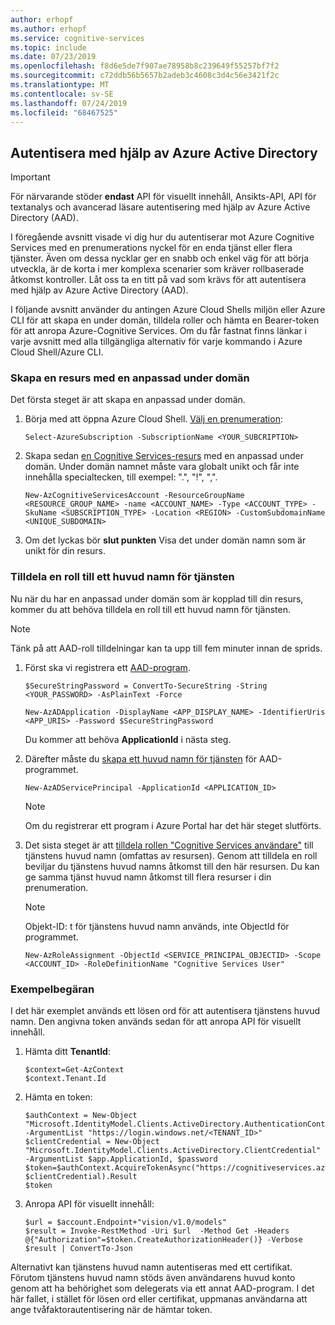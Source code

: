 ```yaml
---
author: erhopf
ms.author: erhopf
ms.service: cognitive-services
ms.topic: include
ms.date: 07/23/2019
ms.openlocfilehash: f8d6e5de7f907ae78958b8c239649f55257bf7f2
ms.sourcegitcommit: c72ddb56b5657b2adeb3c4608c3d4c56e3421f2c
ms.translationtype: MT
ms.contentlocale: sv-SE
ms.lasthandoff: 07/24/2019
ms.locfileid: "68467525"
---
```

## <a name="authenticate-with-azure-active-directory"></a>Autentisera med hjälp av Azure Active Directory

> [!IMPORTANT]
> För närvarande stöder **endast** API för visuellt innehåll, Ansikts-API, API för textanalys och avancerad läsare autentisering med hjälp av Azure Active Directory (AAD).

I föregående avsnitt visade vi dig hur du autentiserar mot Azure Cognitive Services med en prenumerations nyckel för en enda tjänst eller flera tjänster. Även om dessa nycklar ger en snabb och enkel väg för att börja utveckla, är de korta i mer komplexa scenarier som kräver rollbaserade åtkomst kontroller. Låt oss ta en titt på vad som krävs för att autentisera med hjälp av Azure Active Directory (AAD).

I följande avsnitt använder du antingen Azure Cloud Shells miljön eller Azure CLI för att skapa en under domän, tilldela roller och hämta en Bearer-token för att anropa Azure-Cognitive Services. Om du får fastnat finns länkar i varje avsnitt med alla tillgängliga alternativ för varje kommando i Azure Cloud Shell/Azure CLI.

### <a name="create-a-resource-with-a-custom-subdomain"></a>Skapa en resurs med en anpassad under domän

Det första steget är att skapa en anpassad under domän.

1. Börja med att öppna Azure Cloud Shell. [Välj en prenumeration](https://docs.microsoft.com/powershell/module/servicemanagement/azure/select-azuresubscription?view=azuresmps-4.0.0#description):

   ```azurecli-interactive
   Select-AzureSubscription -SubscriptionName <YOUR_SUBCRIPTION>
   ```

2. Skapa sedan [en Cognitive Services-resurs](https://docs.microsoft.com/powershell/module/az.cognitiveservices/new-azcognitiveservicesaccount?view=azps-1.8.0) med en anpassad under domän. Under domän namnet måste vara globalt unikt och får inte innehålla specialtecken, till exempel: ".", "!", ",".

   ```azurecli-interactive
   New-AzCognitiveServicesAccount -ResourceGroupName <RESOURCE_GROUP_NAME> -name <ACCOUNT_NAME> -Type <ACCOUNT_TYPE> -SkuName <SUBSCRIPTION_TYPE> -Location <REGION> -CustomSubdomainName <UNIQUE_SUBDOMAIN>
   ```

3. Om det lyckas bör **slut punkten** Visa det under domän namn som är unikt för din resurs.


### <a name="assign-a-role-to-a-service-principal"></a>Tilldela en roll till ett huvud namn för tjänsten

Nu när du har en anpassad under domän som är kopplad till din resurs, kommer du att behöva tilldela en roll till ett huvud namn för tjänsten.

> [!NOTE]
> Tänk på att AAD-roll tilldelningar kan ta upp till fem minuter innan de sprids.

1. Först ska vi registrera ett [AAD-program](https://docs.microsoft.com/powershell/module/Az.Resources/New-AzADApplication?view=azps-1.8.0).

   ```azurecli-interactive
   $SecureStringPassword = ConvertTo-SecureString -String <YOUR_PASSWORD> -AsPlainText -Force

   New-AzADApplication -DisplayName <APP_DISPLAY_NAME> -IdentifierUris <APP_URIS> -Password $SecureStringPassword
   ```

   Du kommer att behöva **ApplicationId** i nästa steg.

2. Därefter måste du [skapa ett huvud namn för tjänsten](https://docs.microsoft.com/powershell/module/az.resources/new-azadserviceprincipal?view=azps-1.8.0) för AAD-programmet.

   ```azurecli-interactive
   New-AzADServicePrincipal -ApplicationId <APPLICATION_ID>
   ```

   >[!NOTE]
   > Om du registrerar ett program i Azure Portal har det här steget slutförts.

3. Det sista steget är att [tilldela rollen "Cognitive Services användare"](https://docs.microsoft.com/powershell/module/az.Resources/New-azRoleAssignment?view=azps-1.8.0) till tjänstens huvud namn (omfattas av resursen). Genom att tilldela en roll beviljar du tjänstens huvud namns åtkomst till den här resursen. Du kan ge samma tjänst huvud namn åtkomst till flera resurser i din prenumeration.
   >[!NOTE]
   > Objekt-ID: t för tjänstens huvud namn används, inte ObjectId för programmet.

   ```azurecli-interactive
   New-AzRoleAssignment -ObjectId <SERVICE_PRINCIPAL_OBJECTID> -Scope <ACCOUNT_ID> -RoleDefinitionName "Cognitive Services User"
   ```

### <a name="sample-request"></a>Exempelbegäran

I det här exemplet används ett lösen ord för att autentisera tjänstens huvud namn. Den angivna token används sedan för att anropa API för visuellt innehåll.

1. Hämta ditt **TenantId**:
   ```azurecli-interactive
   $context=Get-AzContext
   $context.Tenant.Id
   ```

2. Hämta en token:
   ```azurecli-interactive
   $authContext = New-Object "Microsoft.IdentityModel.Clients.ActiveDirectory.AuthenticationContext" -ArgumentList "https://login.windows.net/<TENANT_ID>"
   $clientCredential = New-Object "Microsoft.IdentityModel.Clients.ActiveDirectory.ClientCredential" -ArgumentList $app.ApplicationId, $password
   $token=$authContext.AcquireTokenAsync("https://cognitiveservices.azure.com/", $clientCredential).Result
   $token
   ```
3. Anropa API för visuellt innehåll:
   ```azurecli-interactive
   $url = $account.Endpoint+"vision/v1.0/models"
   $result = Invoke-RestMethod -Uri $url  -Method Get -Headers @{"Authorization"=$token.CreateAuthorizationHeader()} -Verbose
   $result | ConvertTo-Json
   ```

Alternativt kan tjänstens huvud namn autentiseras med ett certifikat. Förutom tjänstens huvud namn stöds även användarens huvud konto genom att ha behörighet som delegerats via ett annat AAD-program. I det här fallet, i stället för lösen ord eller certifikat, uppmanas användarna att ange tvåfaktorautentisering när de hämtar token.
